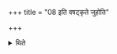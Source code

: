 +++
title = "08 इति वषट्कृते जुहोति"

+++

<details><summary>थिते</summary>

इति वषट्कृते जुहोति ८
</details>
